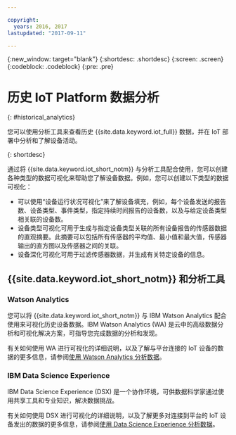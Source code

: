 ```yaml
---

copyright:
  years: 2016, 2017
lastupdated: "2017-09-11"

---
```


{:new_window: target="blank"}
{:shortdesc: .shortdesc}
{:screen: .screen}
{:codeblock: .codeblock}
{:pre: .pre}


# 历史 IoT Platform 数据分析
{: #historical_analytics}  

您可以使用分析工具来查看历史 {{site.data.keyword.iot_full}} 数据，并在 IoT 部署中分析和了解设备活动。

{: shortdesc}

通过将 {{site.data.keyword.iot_short_notm}} 与分析工具配合使用，您可以创建各种类型的数据可视化来帮助您了解设备数据。例如，您可以创建以下类型的数据可视化：

 - 可以使用“设备运行状况可视化”来了解设备填充，例如，每个设备发送的报告数、设备类型、事件类型，指定持续时间报告的设备数，以及与给定设备类型相关联的设备数。
 - 设备类型可视化可用于生成与指定设备类型关联的所有设备报告的传感器数据的直观摘要。此摘要可以包括所有传感器的平均值、最小值和最大值，传感器输出的直方图以及传感器之间的关联。
 - 设备深化可视化可用于过滤传感器数据，并生成有关特定设备的信息。

## {{site.data.keyword.iot_short_notm}} 和分析工具

### Watson Analytics

您可以将 {{site.data.keyword.iot_short_notm}} 与 IBM Watson Analytics 配合使用来可视化历史设备数据。IBM Watson Analytics (WA) 是云中的高级数据分析和可视化解决方案，可指导您完成数据的分析和发现。
 
有关如何使用 WA 进行可视化的详细说明，以及了解与平台连接的 IoT 设备的数据的更多信息，请参阅[使用 Watson Analytics 分析数据](analyzing_with_WA.html)。
 
### IBM Data Science Experience

IBM Data Science Experience (DSX) 是一个协作环境，可供数据科学家通过使用共享工具和专业知识，解决数据挑战。 

有关如何使用 DSX 进行可视化的详细说明，以及了解更多对连接到平台的 IoT 设备发出的数据的更多信息，请参阅[使用 Data Science Experience 分析数据](analyzing_with_DSX.html)。
